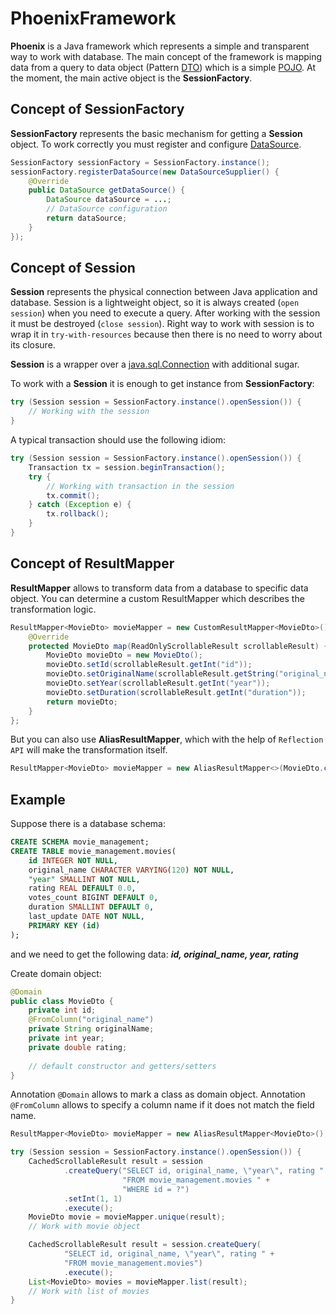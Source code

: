 # PhoenixFramework
**Phoenix** is a Java framework which represents a simple and transparent way to work with database. 
The main concept of the framework is mapping data from a query to data object (Pattern [DTO](https://en.wikipedia.org/wiki/Data_transfer_object)) 
which is a simple [POJO](https://en.wikipedia.org/wiki/Plain_old_Java_object). At the moment, the main active object is the **SessionFactory**.

## Concept of SessionFactory ##
**SessionFactory** represents the basic mechanism for getting a **Session** object. To work correctly 
you must register and configure [DataSource](https://docs.oracle.com/javase/7/docs/api/javax/sql/DataSource.html).
```java
SessionFactory sessionFactory = SessionFactory.instance();
sessionFactory.registerDataSource(new DataSourceSupplier() {
    @Override
    public DataSource getDataSource() {
        DataSource dataSource = ...;
        // DataSource configuration
        return dataSource;
    }
});
```

## Concept of Session ##
**Session** represents the physical connection between Java application and database. Session is a lightweight object, so it is always 
created (`open session`) when you need to execute a query. After working with the session it must be destroyed (`close session`). 
Right way to work with session is to wrap it in `try-with-resources` because then there is no need to worry about its closure.

**Session** is a wrapper over a [java.sql.Connection](https://docs.oracle.com/javase/7/docs/api/java/sql/Connection.html) with additional sugar.

To work with a **Session** it is enough to get instance from **SessionFactory**:
```java
try (Session session = SessionFactory.instance().openSession()) {
    // Working with the session
}
```

A typical transaction should use the following idiom:
```java
try (Session session = SessionFactory.instance().openSession()) {
    Transaction tx = session.beginTransaction();
    try {
        // Working with transaction in the session
        tx.commit();
    } catch (Exception e) {
        tx.rollback();
    }
}
```

## Concept of ResultMapper ##
**ResultMapper** allows to transform data from a database to specific data object. You can determine a custom ResultMapper 
which describes the transformation logic.

```java
ResultMapper<MovieDto> movieMapper = new CustomResultMapper<MovieDto>() {
    @Override
    protected MovieDto map(ReadOnlyScrollableResult scrollableResult) {
        MovieDto movieDto = new MovieDto();
        movieDto.setId(scrollableResult.getInt("id"));
        movieDto.setOriginalName(scrollableResult.getString("original_name"));
        movieDto.setYear(scrollableResult.getInt("year"));
        movieDto.setDuration(scrollableResult.getInt("duration"));
        return movieDto;
    }
};
```
But you can also use **AliasResultMapper**, which with the help of `Reflection API` will make the transformation itself.
```java
ResultMapper<MovieDto> movieMapper = new AliasResultMapper<>(MovieDto.class);
```

## Example ##
Suppose there is a database schema:
```sql
CREATE SCHEMA movie_management;
CREATE TABLE movie_management.movies(
    id INTEGER NOT NULL,
    original_name CHARACTER VARYING(120) NOT NULL,
    "year" SMALLINT NOT NULL,
    rating REAL DEFAULT 0.0,
    votes_count BIGINT DEFAULT 0,
    duration SMALLINT DEFAULT 0,
    last_update DATE NOT NULL,
    PRIMARY KEY (id)
);
```
and we need to get the following data: ***id, original_name, year, rating***

Create domain object:
```java
@Domain
public class MovieDto {
    private int id;
    @FromColumn("original_name")
    private String originalName;
    private int year;
    private double rating;
    
    // default constructor and getters/setters
}
```
Annotation ```@Domain``` allows to mark a class as domain object.
Annotation ```@FromColumn``` allows to specify a column name if it does not match the field name.

```java
ResultMapper<MovieDto> movieMapper = new AliasResultMapper<MovieDto>();

try (Session session = SessionFactory.instance().openSession()) {
    CachedScrollableResult result = session
            .createQuery("SELECT id, original_name, \"year\", rating " +
                         "FROM movie_management.movies " +
                         "WHERE id = ?")
            .setInt(1, 1)
            .execute();
    MovieDto movie = movieMapper.unique(result);
    // Work with movie object

    CachedScrollableResult result = session.createQuery(
            "SELECT id, original_name, \"year\", rating " +
            "FROM movie_management.movies")
            .execute();
    List<MovieDto> movies = movieMapper.list(result);
    // Work with list of movies
}
```
